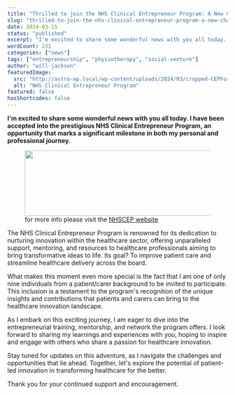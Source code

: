 ```yaml
---
title: "Thrilled to join the NHS Clinical Entrepreneur Program: A New Chapter Begins"
slug: "thrilled-to-join-the-nhs-clinical-entrepreneur-program-a-new-chapter-begins"
date: 2024-03-15
status: "published"
excerpt: "I'm excited to share some wonderful news with you all today. I have been accepted into the prestigious NHS Clinical Entrepreneur Program, an opportunity that ma..."
wordCount: 231
categories: ["news"]
tags: ["entrepreneurship", "physiotherapy", "social-venture"]
author: "will-jackson"
featuredImage:
  src: "http://astro-wp.local/wp-content/uploads/2024/03/cropped-CEPForWeb_4-1.png"
  alt: "NHS Clinical Entrepreneur Program"
featured: false
hasShortcodes: false
---
```

<p><strong>I'm excited to share some wonderful news with you all today. I have been accepted into the prestigious NHS Clinical Entrepreneur Program, an opportunity that marks a significant milestone in both my personal and professional journey.</strong></p>

<div ><figure ><a href="http://astro-wp.local/wp-content/uploads/2024/03/cropped-CEPForWeb_4-1.png"><img loading="lazy" decoding="async" src="http://astro-wp.local/wp-content/uploads/2024/03/cropped-CEPForWeb_4-1.png" alt=""  width="482" height="149" srcset="http://astro-wp.local/wp-content/uploads/2024/03/cropped-CEPForWeb_4-1.png 898w, http://astro-wp.local/wp-content/uploads/2024/03/cropped-CEPForWeb_4-1-300x93.png 300w, http://astro-wp.local/wp-content/uploads/2024/03/cropped-CEPForWeb_4-1-768x238.png 768w" sizes="auto, (max-width: 482px) 100vw, 482px" /></a><figcaption>for more info please visit the <a href="https://nhscep.com">NHSCEP website</a></figcaption></figure></div>

<p>The NHS Clinical Entrepreneur Program is renowned for its dedication to nurturing innovation within the healthcare sector, offering unparalleled support, mentoring, and resources to healthcare professionals aiming to bring transformative ideas to life. Its goal? To improve patient care and streamline healthcare delivery across the board.</p>

<p>What makes this moment even more special is the fact that I am one of only nine individuals from a patient/carer background to be invited to participate. This inclusion is a testament to the program's recognition of the unique insights and contributions that patients and carers can bring to the healthcare innovation landscape.</p>

<p>As I embark on this exciting journey, I am eager to dive into the entrepreneurial training, mentorship, and network the program offers. I look forward to sharing my learnings and experiences with you, hoping to inspire and engage with others who share a passion for healthcare innovation.</p>

<p>Stay tuned for updates on this adventure, as I navigate the challenges and opportunities that lie ahead. Together, let's explore the potential of patient-led innovation in transforming healthcare for the better.</p>

<p>Thank you for your continued support and encouragement.</p>